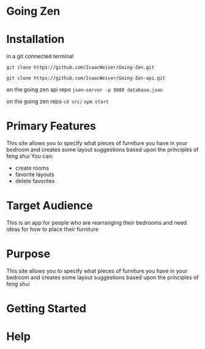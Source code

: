 # Going Zen

# Installation
in a git connected terminal

```git clone https://github.com/IsaacWeiser/Going-Zen.git```

```git clone https://github.com/IsaacWeiser/Going-Zen-api.git```

on the going zen api repo
```json-server -p 8088 database.json```

on the going zen repo
```cd src/```
```npm start```

# Primary Features
This site allows you to specify what pieces of furniture you have in your bedroom and creates some layout suggestions based upon the principles of feng shui
You can:
- create rooms
- favorite layouts
- delete favorites

# Target Audience
This is an app for people who are rearranging their bedrooms and need ideas for how to place their furniture

# Purpose
This site allows you to specify what pieces of furniture you have in your bedroom and creates some layout suggestions based upon the principles of feng shui

# Getting Started

# Help
